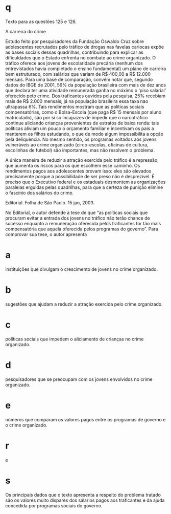 # q
Texto para as questões 125 e 126.

A carreira do crime

Estudo feito por pesquisadores da Fundação Oswaldo Cruz sobre adolescentes recrutados pelo tráfico de drogas nas favelas cariocas expõe as bases sociais dessas quadrilhas, contribuindo para explicar as dificuldades que o Estado enfrenta no combate ao crime organizado. O tráfico oferece aos jovens de escolaridade precária (nenhum dos entrevistados havia completado o ensino fundamental) um plano de carreira bem estruturado, com salários que variam de R$ 400,00 a R$ 12.000 mensais. Para uma base de comparação, convém notar que, segundo dados do IBGE de 2001, 59% da população brasileira com mais de dez anos que declara ter uma atividade remunerada ganha no máximo o ‘piso salarial’ oferecido peto crime. Dos traficantes ouvidos pela pesquisa, 25% recebiam mais de R$ 2.000 mensais; já na população brasileira essa taxa nao ultrapassa 6%. Tais rendimentos mostram que as políticas sociais compensatórias, como o Bolsa-Escola (que paga R$ 15 mensais por aluno matriculado), são por si só incapazes de impedir que o narcotráfico continue aliciando crianças provenientes de estratos de baixa renda: tais políticas aliviam um pouco o orçamento familiar e incentivam os pais a manterem os filhos estudando, o que de modo algum impossibilita a opção pela deliquência. No mesmo sentido, os programas voltados aos jovens vulneráveis ao crime organizado (circo-escolas, oficinas de cultura, escolinhas de futebol) são importantes, mas não resolvem o problema.

A única maneira de reduzir a atração exercida pelo tráfico é a repressão, que aumenta os riscos para os que escolhem esse caminho. Os rendimentos pagos aos adolescentes provam isso: eles são elevados precisamente porque a possibilidade de ser preso não é desprezivel. É preciso que o Executivo federal e os estaduais desmontem as organizações paralelas erguidas pelas quadrilhas, para que a certeza de punição elimine o fascínio dos salários do crime.

Editorial. Folha de São Paulo. 15 jan, 2003.

No Editorial, o autor defende a tese de que “as políticas sociais que procuram evitar a entrada dos jovens no tráfico não terão chance de sucesso enquanto a remuneração oferecida pelos traficantes for tão mais compensatória que aquela oferecida pelos programas do governo”. Para comprovar sua tese, o autor apresenta

# a
instituições que divulgam o crescimento de jovens no crime organizado.

# b
sugestões que ajudam a reduzir a atração exercida pelo crime organizado.

# c
políticas sociais que impedem o aliciamento de crianças no crime organizado.

# d
pesquisadores que se preocupam com os jovens envolvidos no crime organizado.

# e
números que comparam os valores pagos entre os programas de governo e o crime organizado.

# r
e

# s
Os principais dados que o texto apresenta a respeito do problema tratado são os valores muito díspares dos sálarios pagos aos traficantes e da ajuda concedida por programas sociais do governo.

